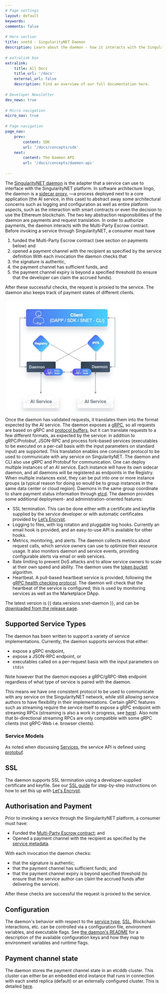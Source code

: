 ```yaml
---
# Page settings
layout: default
keywords:
comments: false

# Hero section
title: snetd - SingularityNET Daemon
description: Learn about the daemon - how it interacts with the SingularityNET Marketplace and the Ethereum Blockchain.

# extralink box
extralink:
    title: All Docs
    title_url: '/docs'
    external_url: false
    description: Find an overview of our full documentation here.

# Developer Newsletter
dev_news: true

# Micro navigation
micro_nav: true

# Page navigation
page_nav:
    prev:
        content: SDK
        url: '/docs/concepts/sdk'
    next:
        content: The Daemon API 
        url: '/docs/concepts/daemon-api'
        
---
```

The [SingularityNET daemon](https://github.com/singnet/snet-daemon) is the adapter that a service can use to interface with the SingularityNET platform.
In software architecture lingo, the daemon is a [sidecar proxy](https://docs.microsoft.com/en-us/azure/architecture/patterns/sidecar), —a process deployed next to a core application (the AI service, in this case) to abstract away some architectural concerns such as logging and configuration as well as entire platform aspects, such as the interaction with smart contracts or even the decision to use the Ethereum blockchain.
The two key abstraction responsibilities of the daemon are payments and request translation. In order to authorize payments, the daemon interacts with the Multi-Party Escrow contract.
Before invoking a service through SingularityNET, a consumer must have
1. funded the Multi-Party Escrow contract (see section on payments below) and
2. opened a payment channel with the recipient as specified by the service definition
With each invocation the daemon checks that
1. the signature is authentic,
2. the payment channel has sufficient funds, and
3. the payment channel expiry is beyond a specified threshold (to ensure that the developer can claim the accrued funds).

After these successful checks, the request is proxied to the service. The daemon also keeps track of payment states of different clients.

<img src="/assets/img/daemon_diagram.jpg" width="400">

Once the daemon has validated requests, it translates them into the format expected by the AI service. The daemon exposes a [gRPC](https://grpc.io/), so all requests are based on gRPC and [protocol buffers](https://developers.google.com/protocol-buffers/), but it can translate requests to a few different formats, as expected by the service: in addition to gRPC/Protobuf, JSON-RPC and process fork–based services (executables to be executed on a per-call basis with the input parameters on standard input) are supported. This translation enables one consistent protocol to be used to communicate with any service on SingularityNET. The daemon and CLI also use gRPC and Protobuf for communication. One can deploy multiple instances of an AI service. Each instance will have its own sidecar daemon, and all daemons will be registered as endpoints in the Registry. When multiple instances exist, they can be put into one or more instance groups (a typical reason for doing so would be to group instances in the same data center or cloud region). Daemons in the same group coordinate to share payment status information through [etcd](https://coreos.com/etcd/).
The daemon provides some additional deployment- and administration-oriented features:
* SSL termination. This can be done either with a certificate and keyfile supplied by the service developer or with automatic certificates provided by [Let’s Encrypt](https://letsencrypt.org).
* Logging to files, with log rotation and pluggable log hooks. Currently an email hook is
provided, and an easy-to-use API is available for other hooks.
* Metrics, monitoring, and alerts. The daemon collects metrics about request calls, which service owners can use to optimize their resource usage. It also monitors daemon and service events, providing configurable alerts via email or web services.
* Rate limiting to prevent DoS attacks and to allow service owners to scale at their own
speed and ability. The daemon uses the [token bucket](https://en.wikipedia.org/wiki/Token_bucket) algorithm.
* Heartbeat. A pull-based heartbeat service is provided, following the [gRPC health
checking protocol](https://github.com/grpc/grpc/blob/master/doc/health-checking.md). The daemon will check that the heartbeat of the service is configured; this is used by monitoring services as well as the Marketplace DApp.

The latest version is {{ data.versions.snet-daemon }}, and can be [downloaded from the release page](https://github.com/singnet/snet-daemon/releases).

## Supported Service Types

The daemon has been written to support a variety of service implementations. Currently, the daemon supports services that either:

- expose a gRPC endpoint,
- expose a JSON-RPC endpoint, or
- executables called on a per-request basis with the input parameters on `stdin`

Note however that the daemon exposes a gRPC/gRPC-Web endpoint regardless of what type of service is paired with the daemon.

This means we have one consistent protocol to be used to communicate with any service on the SingularityNET network, while still allowing service authors to have flexibility in their implementations. Certain gRPC features such as streaming require the service itself to expose a gRPC endpoint with streaming RPCs (streaming is also a work in progress, see [here](https://github.com/singnet/snet-daemon/issues/195)). Also note that bi-directional streaming RPCs are only compatible with some gRPC clients (not gRPC-Web i.e. browser clients).

### Service Models

As noted when discussing [Services](/docs/concepts/service), the service API is defined using [protobuf](https://developers.google.com/protocol-buffers/docs/reference/proto3-spec#service_definition).

## SSL

The daemon supports SSL termination using a developer-supplied certificate and keyfile. See our [SSL guide](/tutorials/daemon-ssl-setup) for step-by-step instructions on how to set this up with [Let's Encrypt](https://letsencrypt.org/).

## Authorisation and Payment

Prior to invoking a service through the SingularityNET platform, a consumer must have:
- Funded the [Multi-Party Escrow contract](/docs/concepts/multi-party-escrow); and
- Opened a payment channel with the recipient as specified by the [service metadata](/docs/concepts/service-metadata).

With each invocation the daemon checks:
- that the signature is authentic;
- that the payment channel has sufficient funds; and
- that the payment channel expiry is beyond specified threshold (to ensure that the service author can claim the accrued funds after delivering the service).

After these checks are successful the request is proxied to the service.

## Configuration

The daemon's behavior with respect to the [service type](#supported-service-types), [SSL](#ssl), Blockchain interactions, etc. can be controlled via a configuration file, environment variables, and executable flags. See [the daemon's README](https://github.com/singnet/snet-daemon#configuration) for a description of the available configuration keys and how they map to environment variables and runtime flags.

## Payment channel state

The daemon stores the payment channel state in an etcddb cluster. This cluster can either be an embedded etcd instance that runs in connection with each snetd replica (default) or an externally configured cluster. This is detailed [here](/docs/concepts/daemon-channel-storage).
